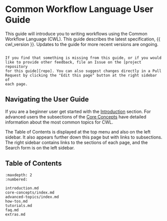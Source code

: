 # Common Workflow Language User Guide

This guide will introduce you to writing workflows using the
Common Workflow Language (CWL). This guide describes the latest
specification, {{ cwl_version }}. Updates to the guide for more recent
versions are ongoing.

```{admonition} Contributions and Feedback are Welcome!

If you find that something is missing from this guide, or if you would
like to provide other feedback, file an Issue on the [project repository
for this guide][repo]. You can also suggest changes directly in a Pull
Request by clicking the "Edit this page" button at the right sidebar of
each page.
```

## Navigating the User Guide

If you are a beginner user get started with the [Introduction](/introduction.md)
section. For advanced users the subsections of the
[Core Concepts](/core-concepts/index.md) have detailed information about the
most common topics for CWL.

The Table of Contents is displayed at the top menu and also on the left sidebar.
It also appears further down this page but with links to subsections. The right
sidebar contains links to the sections of each page, and the Search form is on
the left sidebar.

## Table of Contents

```{toctree}
:maxdepth: 2
:numbered:

introduction.md
core-concepts/index.md
advanced-topics/index.md
how-tos.md
tutorials.md
faq.md
extras.md
```

[repo]: https://github.com/common-workflow-language/user_guide/issues
